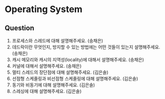 # Operating System

## Question

1. 프로세스와 스레드에 대해 설명해주세요. (송채은)
2. 데드락이란 무엇인지, 방지할 수 있는 방법에는 어떤 것들이 있는지 설명해주세요. (송채은)
3. 캐시 메모리와 캐시의 지역성(locality)에 대해서 설명해주세요. (송채은)
4. 커널에 대해서 설명해주세요. (송채은)
5. 멀티 스레드의 장단점에 대해 설명해주세요. (김은솔)
6. 선점형 스케줄링과 비선점형 스케줄링에 대해 설명해주세요. (김은솔)
7. 동기와 비동기에 대해 설명해주세요. (김은솔)
8. 스레싱에 대해 설명해주세요. (김은솔)
